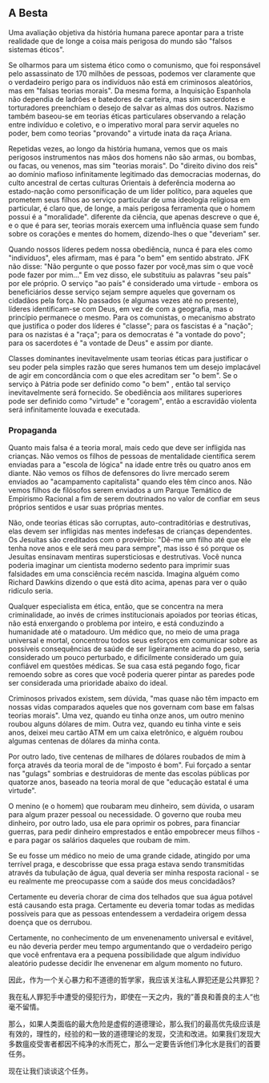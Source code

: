 ## A Besta

Uma avaliação objetiva da história humana parece apontar para a triste realidade que de longe a coisa mais perigosa do mundo são "falsos sistemas éticos".

Se olharmos para um sistema ético como o comunismo, que foi responsável pelo assassinato de 170 milhões de pessoas, podemos ver claramente que o verdadeiro perigo para os indivíduos não está em criminosos aleatórios, mas em "falsas teorias morais". Da mesma forma, a Inquisição Espanhola não dependia de ladrões e batedores de carteira, mas sim sacerdotes e torturadores preenchiam o desejo de salvar as almas dos outros. Nazismo também baseou-se em teorias éticas particulares observando a relação entre indivíduo e coletivo, e o imperativo moral para servir aqueles no poder, bem como teorias "provando" a virtude inata da raça Ariana.

Repetidas vezes, ao longo da história humana, vemos que os mais perigosos instrumentos nas mãos dos homens não são armas, ou bombas, ou facas, ou venenos, mas sim "teorias morais". Do "direito divino dos reis" ao domínio mafioso infinitamente legitimado das democracias modernas, do culto ancestral de certas culturas Orientais à deferência moderna ao estado-nação como personificação de um líder político, para aqueles que prometem seus filhos ao serviço particular de uma ideologia religiosa em particular, é claro que, de longe, a mais perigosa ferramenta que o homem possui é a "moralidade". diferente da ciência, que apenas descreve o que é, e o que é para ser, teorias morais exercem uma influência quase sem fundo sobre os corações e mentes do homem, dizendo-lhes o que "deveriam" ser.

Quando nossos líderes pedem nossa obediência, nunca é para eles como "indivíduos", eles afirmam, mas é para "o bem" em sentido abstrato. JFK não disse: "Não pergunte o que posso fazer por você,mas sim o que você pode fazer por mim..." Em vez disso, ele substituiu as palavras "seu país" por ele próprio. O serviço "ao país" é considerado uma virtude - embora os beneficiários desse serviço sejam sempre aqueles que governam os cidadãos pela força. No passados (e algumas vezes até no presente), líderes identificam-se com Deus, em vez de com a geografia, mas o princípio permanece o mesmo. Para os comunistas, o mecanismo abstrato que justifica o poder dos líderes é "classe"; para os fascistas é a "nação"; para os nazistas é a "raça"; para os democratas é "a vontade do povo"; para os sacerdotes é "a vontade de Deus" e assim por diante.

Classes dominantes inevitavelmente usam teorias éticas para justificar o seu poder pela simples razão que seres humanos tem um desejo implacável de agir em concordância com o que eles acreditam ser "o bem". Se o serviço à Pátria pode ser definido como "o bem" , então tal serviço inevitavelmente será fornecido. Se obediência aos militares superiores pode ser definido como "virtude" e "coragem", então a escravidão violenta será infinitamente louvada e executada.

### Propaganda

Quanto mais falsa é a teoria moral, mais cedo que deve ser infligida nas crianças. Não vemos os filhos de pessoas de mentalidade científica serem enviadas para a "escola de lógica" na idade entre três ou quatro anos em diante. Não vemos os filhos de defensores do livre mercado serem enviados ao "acampamento capitalista" quando eles têm cinco anos. Não vemos filhos de filósofos serem enviados a um Parque Temático de Empirismo Racional a fim de serem doutrinados no valor de confiar em seus próprios sentidos e usar suas próprias mentes.

Não, onde teorias éticas são corruptas, auto-contraditórias e destrutivas, elas devem ser infligidas nas mentes indefesas de crianças dependentes. Os Jesuítas são creditados com o provérbio: "Dê-me um filho até que ele tenha nove anos e ele será meu para sempre", mas isso é só porque os Jesuítas ensinavam mentiras supersticiosas e destrutivas. Você nunca poderia imaginar um cientista moderno sedento para imprimir suas falsidades em uma consciência recém nascida. Imagina alguém como Richard Dawkins dizendo o que está dito acima, apenas para ver o quão ridículo seria.

Qualquer especialista em ética, então, que se concentra na mera criminalidade, ao invés de crimes institucionais apoiados por teorias éticas, não está enxergando o problema por inteiro, e está conduzindo a humanidade até o matadouro. Um médico que, no meio de uma praga universal e mortal, concentrou todos seus esforços em comunicar sobre as possíveis consequências de saúde de ser ligeiramente acima do peso, seria considerado um pouco perturbado, e dificilmente considerado um guia confiável em questões médicas. Se sua casa está pegando fogo, ficar remoendo sobre as cores que você poderia querer pintar as paredes pode ser considerada uma prioridade abaixo do ideal.

Criminosos privados existem, sem dúvida, "mas quase não têm impacto em nossas vidas comparados aqueles que nos governam com base em falsas teorias morais". Uma vez, quando eu tinha onze anos, um outro menino roubou alguns dólares de mim. Outra vez, quando eu tinha vinte e seis anos, deixei meu cartão ATM em um caixa eletrônico, e alguém roubou algumas centenas de dólares da minha conta.

Por outro lado, tive centenas de milhares de dólares roubados de mim à força através da teoria moral de de "imposto é bom". Fui forçado a sentar nas "gulags" sombrias e destruidoras de mente das escolas públicas por quatorze anos, baseado na teoria moral de que "educação estatal é uma virtude".

O menino (e o homem) que roubaram meu dinheiro, sem dúvida, o usaram para algum prazer pessoal ou necessidade. O governo que rouba meu dinheiro, por outro lado, usa ele para oprimir os pobres, para financiar guerras, para pedir dinheiro emprestados e então empobrecer meus filhos - e para pagar os salários daqueles que roubam de mim.

Se eu fosse um médico no meio de uma grande cidade, atingido por uma terrível praga, e descobrisse que essa praga estava sendo transmitidas através da tubulação de água, qual deveria ser minha resposta racional - se eu realmente me preocupasse com a saúde dos meus concidadãos?

Certamente eu deveria chorar de cima dos telhados que sua água potável está causando esta praga. Certamente eu deveria tomar todas as medidas possíveis para que as pessoas entendessem a verdadeira origem dessa doença que os derrubou.

Certamente, no conhecimento de um envenenamento universal e evitável, eu não deveria perder meu tempo argumentando que o verdadeiro perigo que você enfrentava era a pequena possibilidade que algum indivíduo aleatório pudesse decidir lhe envenenar em algum momento no futuro.

因此，作为一个关心暴力和不道德的哲学家，我应该关注私人罪犯还是公共罪犯？

我在私人罪犯手中遭受的侵犯行为，即使在一天之内，我的”善良和善良的主人“也毫不留情。

那么，如果人类面临的最大危险是虚假的道德理论，那么我们的最高优先级应该是有效的，理性的，经验的和一致的道德理论的发现，交流和改进。如果我们发现大多数瘟疫受害者都因不纯净的水而死亡，那么一定要告诉他们净化水是我们的首要任务。

现在让我们谈谈这个任务。

[^12]: Ou, em vez disso: a educação "*forçado* é uma virtude" - os meus pais foram obrigados a pagar através de impostos, e fui obrigado a participar.
